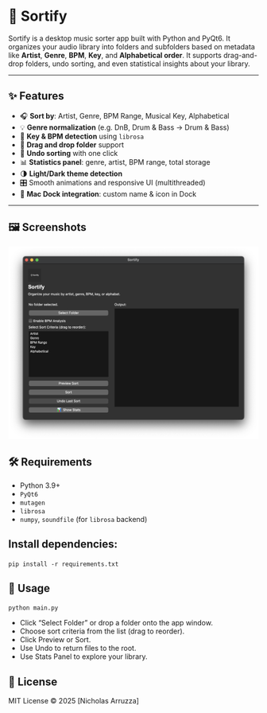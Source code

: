 # 🎵 Sortify

Sortify is a desktop music sorter app built with Python and PyQt6. It organizes your audio library into folders and subfolders based on metadata like **Artist**, **Genre**, **BPM**, **Key**, and **Alphabetical order**. It supports drag-and-drop folders, undo sorting, and even statistical insights about your library.

---

## ✨ Features

- 🎧 **Sort by**: Artist, Genre, BPM Range, Musical Key, Alphabetical
- 💡 **Genre normalization** (e.g. DnB, Drum & Bass → Drum & Bass)
- 🧠 **Key & BPM detection** using `librosa`
- 📂 **Drag and drop folder** support
- 🔄 **Undo sorting** with one click
- 📊 **Statistics panel**: genre, artist, BPM range, total storage
- 🌗 **Light/Dark theme detection**
- 🎛️ Smooth animations and responsive UI (multithreaded)
- 🍏 **Mac Dock integration**: custom name & icon in Dock

---

## 🖼️ Screenshots

![](using_sortify.png)

## 🛠 Requirements

- Python 3.9+
- `PyQt6`
- `mutagen`
- `librosa`
- `numpy`, `soundfile` (for `librosa` backend)

## Install dependencies:
`pip install -r requirements.txt`

## 🚀 Usage
`python main.py`

- Click “Select Folder” or drop a folder onto the app window.
- Choose sort criteria from the list (drag to reorder).
- Click Preview or Sort.
- Use Undo to return files to the root.
- Use Stats Panel to explore your library.

## 📝 License
MIT License © 2025 [Nicholas Arruzza]
